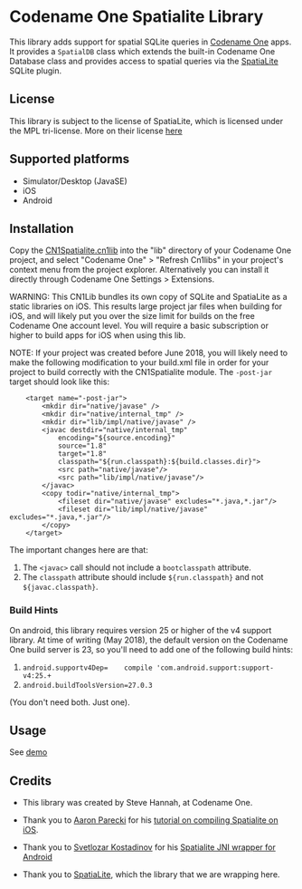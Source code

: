 # Codename One Spatialite Library

This library adds support for spatial SQLite queries in [Codename One](https://www.codenameone.com) apps.  It provides
a `SpatialDB` class which extends the built-in Codename One Database class and provides
access to spatial queries via the [SpatiaLite](https://www.gaia-gis.it/fossil/libspatialite/index) SQLite plugin.

## License

This library is subject to the license of SpatiaLite, which is licensed under the MPL tri-license.  More on their license [here](https://www.gaia-gis.it/fossil/libspatialite/index)


## Supported platforms

- Simulator/Desktop (JavaSE)
- iOS
- Android

## Installation

Copy the [CN1Spatialite.cn1lib](bin/CN1Spatialite.cn1lib) into the "lib" directory of your Codename One project, and select "Codename One" > "Refresh Cn1libs" in your project's context menu from the project explorer.  Alternatively you can install it directly through Codename One Settings > Extensions.

WARNING:  This CN1Lib bundles its own copy of SQLite and SpatiaLite as a static libraries on iOS.  This results large project jar files when building for iOS, and will likely put you over the size limit for builds on the free Codename One account level.  You will require a basic subscription or higher to build apps for iOS when using this lib.

NOTE: If your project was created before June 2018, you will likely need to make the following modification to your build.xml file in order for your project to build correctly with the CN1Spatialite module.   The `-post-jar` target should look like this:

~~~~
    <target name="-post-jar">
        <mkdir dir="native/javase" />
        <mkdir dir="native/internal_tmp" />
        <mkdir dir="lib/impl/native/javase" />
        <javac destdir="native/internal_tmp"
            encoding="${source.encoding}"
            source="1.8"
            target="1.8"
            classpath="${run.classpath}:${build.classes.dir}">
            <src path="native/javase"/>
            <src path="lib/impl/native/javase"/>
        </javac>
        <copy todir="native/internal_tmp">
            <fileset dir="native/javase" excludes="*.java,*.jar"/>
            <fileset dir="lib/impl/native/javase" excludes="*.java,*.jar"/>
        </copy>        
    </target> 
~~~~

The important changes here are that:

1. The `<javac>` call should not include a `bootclasspath` attribute.
2. The `classpath` attribute should include `${run.classpath}` and not `${javac.classpath}`.

### Build Hints

On android, this library requires version 25 or higher of the v4 support library.  At time
of writing (May 2018), the default version on the Codename One build server is 23, so you'll need to add one of the following build hints:

1. `android.supportv4Dep=    compile 'com.android.support:support-v4:25.+`
2. `android.buildToolsVersion=27.0.3`

(You don't need both.  Just one).

## Usage

See [demo](CN1SpatialiteDemo/src/com/codename1/spatialite/demo/SpatialiteDemo.java)

## Credits

- This library was created by Steve Hannah, at Codename One.

- Thank you to [Aaron Parecki](https://github.com/aaronpk) for his [tutorial on compiling Spatialite on iOS](https://gist.github.com/aaronpk/0252426d5161bc9650d8).

- Thank you to [Svetlozar Kostadinov](https://github.com/sevar83) for his [Spatialite JNI wrapper for Android](https://github.com/sevar83/android-spatialite)

- Thank you to [SpatiaLite](https://www.gaia-gis.it/fossil/libspatialite/index), which the library that we are wrapping here.


